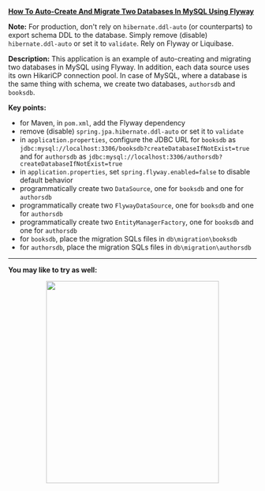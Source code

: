**[How To Auto-Create And Migrate Two Databases In MySQL Using Flyway](https://github.com/AnghelLeonard/Hibernate-SpringBoot/tree/master/HibernateSpringBootFlywayMySQLTwoDatabases)**

**Note:** For production, don't rely on `hibernate.ddl-auto` (or counterparts) to export schema DDL to the database. Simply remove (disable) `hibernate.ddl-auto` or set it to `validate`. Rely on Flyway or Liquibase.

**Description:** This application is an example of auto-creating and migrating two databases in MySQL using Flyway. In addition, each data source uses its own HikariCP connection pool. In case of MySQL, where a database is the same thing with schema, we create two databases, `authorsdb` and `booksdb`.

**Key points:**
- for Maven, in `pom.xml`, add the Flyway dependency
- remove (disable) `spring.jpa.hibernate.ddl-auto` or set it to `validate`
- in `application.properties`, configure the JDBC URL for `booksdb` as `jdbc:mysql://localhost:3306/booksdb?createDatabaseIfNotExist=true` and for `authorsdb` as `jdbc:mysql://localhost:3306/authorsdb?createDatabaseIfNotExist=true`
- in `application.properties`, set `spring.flyway.enabled=false` to disable default behavior
- programmatically create two `DataSource`, one for `booksdb` and one for `authorsdb`
- programmatically create two `FlywayDataSource`, one for `booksdb` and one for `authorsdb`
- programmatically create two `EntityManagerFactory`, one for `booksdb` and one for `authorsdb`
- for `booksdb`, place the migration SQLs files in `db\migration\booksdb`
- for `authorsdb`, place the migration SQLs files in `db\migration\authorsdb`    

-------------------------------

**You may like to try as well:**
<a href="https://leanpub.com/java-persistence-performance-illustrated-guide"><p align="center"><img src="https://github.com/AnghelLeonard/Hibernate-SpringBoot/blob/master/Java%20Persistence%20Performance%20Illustrated%20Guide.jpg" height="410" width="350"/></p></a>
